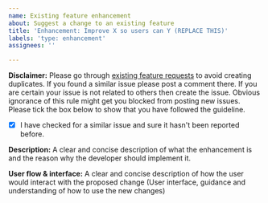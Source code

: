 ```yaml
---
name: Existing feature enhancement
about: Suggest a change to an existing feature
title: 'Enhancement: Improve X so users can Y (REPLACE THIS)'
labels: 'type: enhancement'
assignees: ''

---
```


**Disclaimer:** 
Please go through [existing feature requests](https://github.com/bitgapp/eqMac/issues?q=is%3Aopen+is%3Aissue+label%3A%22type%3A+enhancement%22) to avoid creating duplicates. If you found a similar issue please post a comment there. If you are certain your issue is not related to others then create the issue. Obvious ignorance of this rule might get you blocked from posting new issues. Please tick the box below to show that you have followed the guideline.
- [x] I have checked for a similar issue and sure it hasn't been reported before.

**Description:**
A clear and concise description of what the enhancement is and the reason why the developer should implement it.

**User flow & interface:**
A clear and concise description of how the user would interact with the proposed change (User interface, guidance and understanding of how to use the new changes)
